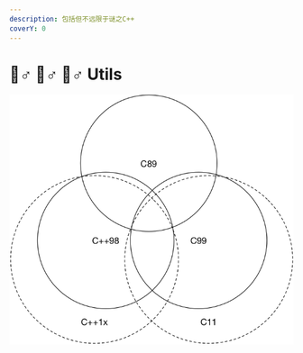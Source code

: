 ```yaml
---
description: 包括但不远限于谜之C++
coverY: 0
---
```


# 🦸♂ 🦸♂ 🦸♂ Utils

![](<../.gitbook/assets/image (2).png>)
